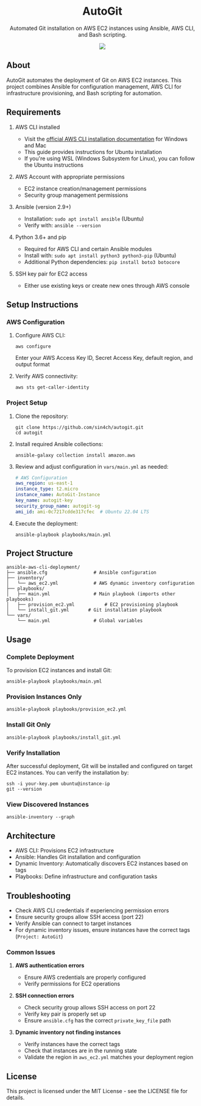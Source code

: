 <div align="center">
  <h1 align="center">AutoGit</h1>
    <p>Automated Git installation on AWS EC2 instances using Ansible, AWS CLI, and Bash scripting.</p>
    <img src="https://github.com/user-attachments/assets/2c51f116-91ae-4d78-a0fc-bb5d35449b7b"/>
</div>

  ## About
  AutoGit automates the deployment of Git on AWS EC2 instances. This project combines Ansible for configuration management, AWS CLI for infrastructure provisioning, and Bash scripting for automation.

  ## Requirements
  1. AWS CLI installed
     - Visit the [official AWS CLI installation documentation](https://docs.aws.amazon.com/cli/latest/userguide/getting-started-install.html) for Windows and Mac
     - This guide provides instructions for Ubuntu installation
     - If you're using WSL (Windows Subsystem for Linux), you can follow the Ubuntu instructions

  2. AWS Account with appropriate permissions
     - EC2 instance creation/management permissions
     - Security group management permissions

  3. Ansible (version 2.9+)
     - Installation: `sudo apt install ansible` (Ubuntu)
     - Verify with: `ansible --version`

  4. Python 3.6+ and pip
     - Required for AWS CLI and certain Ansible modules
     - Install with: `sudo apt install python3 python3-pip` (Ubuntu)
     - Additional Python dependencies: `pip install boto3 botocore`

  5. SSH key pair for EC2 access
     - Either use existing keys or create new ones through AWS console

  ## Setup Instructions

  ### AWS Configuration
  1. Configure AWS CLI:
     ```
     aws configure
     ```
     Enter your AWS Access Key ID, Secret Access Key, default region, and output format

  2. Verify AWS connectivity:
     ```
     aws sts get-caller-identity
     ```

  ### Project Setup
  1. Clone the repository:
     ```
     git clone https://github.com/sin4ch/autogit.git
     cd autogit
     ```

  2. Install required Ansible collections:
     ```
     ansible-galaxy collection install amazon.aws
     ```

  3. Review and adjust configuration in `vars/main.yml` as needed:
     ```yaml
     # AWS Configuration
     aws_region: us-east-1
     instance_type: t2.micro
     instance_name: AutoGit-Instance
     key_name: autogit-key
     security_group_name: autogit-sg
     ami_id: ami-0c7217cdde317cfec  # Ubuntu 22.04 LTS
     ```

  4. Execute the deployment:
     ```
     ansible-playbook playbooks/main.yml
     ```

  ## Project Structure
  ```
  ansible-aws-cli-deployment/
  ├── ansible.cfg                 # Ansible configuration
  ├── inventory/
  │   └── aws_ec2.yml             # AWS dynamic inventory configuration
  ├── playbooks/
  │   ├── main.yml                # Main playbook (imports other playbooks)
  │   ├── provision_ec2.yml           # EC2 provisioning playbook
  │   └── install_git.yml       # Git installation playbook
  └── vars/
      └── main.yml                # Global variables
  ```

  ## Usage
  ### Complete Deployment
  To provision EC2 instances and install Git:
  ```
  ansible-playbook playbooks/main.yml
  ```

  ### Provision Instances Only
  ```
  ansible-playbook playbooks/provision_ec2.yml
  ```

  ### Install Git Only
  ```
  ansible-playbook playbooks/install_git.yml
  ```

  ### Verify Installation
  After successful deployment, Git will be installed and configured on target EC2 instances. You can verify the installation by:

  ```
  ssh -i your-key.pem ubuntu@instance-ip 
  git --version
  ```

  ### View Discovered Instances
  ```
  ansible-inventory --graph
  ```

  ## Architecture
  - AWS CLI: Provisions EC2 infrastructure
  - Ansible: Handles Git installation and configuration
  - Dynamic Inventory: Automatically discovers EC2 instances based on tags
  - Playbooks: Define infrastructure and configuration tasks

  ## Troubleshooting
  - Check AWS CLI credentials if experiencing permission errors
  - Ensure security groups allow SSH access (port 22)
  - Verify Ansible can connect to target instances
  - For dynamic inventory issues, ensure instances have the correct tags (`Project: AutoGit`)

  ### Common Issues
  1. **AWS authentication errors**
     - Ensure AWS credentials are properly configured
     - Verify permissions for EC2 operations

  2. **SSH connection errors**
     - Check security group allows SSH access on port 22
     - Verify key pair is properly set up
     - Ensure `ansible.cfg` has the correct `private_key_file` path

  3. **Dynamic inventory not finding instances**
     - Verify instances have the correct tags
     - Check that instances are in the running state
     - Validate the region in `aws_ec2.yml` matches your deployment region

  ## License
  This project is licensed under the MIT License - see the LICENSE file for details.
